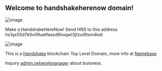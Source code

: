 ## Welcome to handshakeherenow domain!

![image](https://user-images.githubusercontent.com/37987346/90468026-9cbc3700-e0e3-11ea-9e02-186030f9e4ce.png)

Make a HandshakeHereNow! Send HNS to this address hs1qx55d7k9v09uetfeasd6hxqwl3jfzut9lsm4kdt

![image](https://user-images.githubusercontent.com/37987346/90470023-60d7a080-e0e8-11ea-9395-7a30f3cb5047.png)

This is a [Handshake](https://handshake.org/) blockchain Top Level Domain, more info at [Namebase](https://namebase.io/)

Inquiry [admin.networkmanager](http://admin.networkmanager) about buisness.

